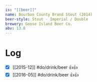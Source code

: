```yaml
---
is: "[[beer]]"
name: Bourbon County Brand Stout (2014)
beer-style: Stout - Imperial / Double
brewery: Goose Island Beer Co.
abv: 13.8
---
```

# Log
- [x] [[2015-12]] #do/drink/beer 👍👍
- [x] [[2016-05]] #do/drink/beer 👍👍
